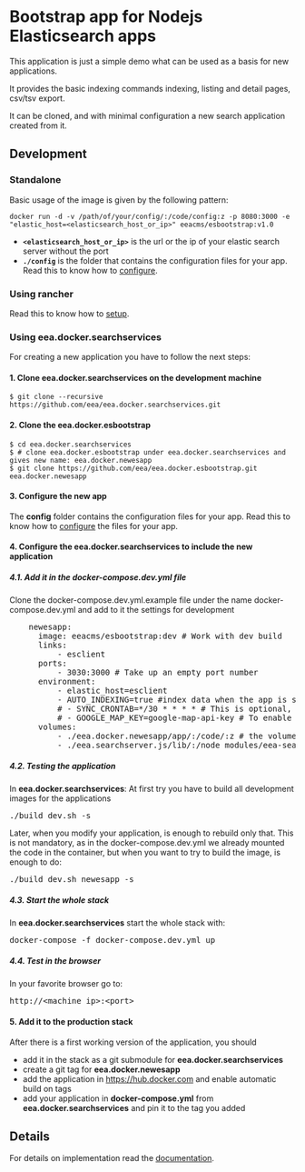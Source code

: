 # Bootstrap app for Nodejs Elasticsearch apps

This application is just a simple demo what can be used as a basis for new applications.

It provides the basic indexing commands indexing, listing and detail pages,
csv/tsv export.

It can be cloned, and with minimal configuration a new search application
created from it.

## Development

### Standalone

Basic usage of the image is given by the following pattern:

```
docker run -d -v /path/of/your/config/:/code/config:z -p 8080:3000 -e "elastic_host=<elasticsearch_host_or_ip>" eeacms/esbootstrap:v1.0
```

- **```<elasticsearch_host_or_ip>```** is the url or the ip of your elastic search server without the port
- **```./config```** is the folder that contains the configuration files for your app. Read this to know how to [configure](/docs/Details.md#setup).

### Using rancher

Read this to know how to [setup](https://github.com/eea/eea.rancher.catalog/blob/master/templates/elastic-app-esbootstrap/0/README.md).

### Using eea.docker.searchservices

For creating a new application you have to follow the next steps:

#### 1. __Clone eea.docker.searchservices on the development machine__

	$ git clone --recursive  https://github.com/eea/eea.docker.searchservices.git

#### 2. Clone the eea.docker.esbootstrap

	$ cd eea.docker.searchservices
	$ # clone eea.docker.esbootstrap under eea.docker.searchservices and gives new name: eea.docker.newesapp
	$ git clone https://github.com/eea/eea.docker.esbootstrap.git eea.docker.newesapp

#### 3. Configure the new app
The **config** folder contains the configuration files for your app. Read this to know how to [configure](/docs/Details.md#setup) the files for your app.

#### 4. __Configure the eea.docker.searchservices to include the new application__

##### 4.1. __Add it in the docker-compose.dev.yml file__
Clone the docker-compose.dev.yml.example file under the name docker-compose.dev.yml and add to it the settings for development
<pre>
    newesapp:
      image: eeacms/esbootstrap:dev # Work with dev build
      links:
          - esclient
      ports:
          - 3030:3000 # Take up an empty port number
      environment:
          - elastic_host=esclient
          - AUTO_INDEXING=true #index data when the app is started for the first time
          # - SYNC_CRONTAB=*/30 * * * * # This is optional, it executes the sync with a cronjob every 30 minutes
          # - GOOGLE_MAP_KEY=google-map-api-key # To enable google map extention functionality in geo facet assign a valid key generated at https://developers.google.com/maps/documentation/javascript/get-api-key
      volumes:
          - ./eea.docker.newesapp/app/:/code/:z # the volumes are added for easier development
          - ./eea.searchserver.js/lib/:/node_modules/eea-searchserver/lib/:z
</pre>

##### 4.2. __Testing the application__
In **eea.docker.searchservices**:
At first try you have to build all development images for the applications
<pre>
./build_dev.sh -s
</pre>
Later, when you modify your application, is enough to rebuild only that. This is not mandatory, as in the docker-compose.dev.yml we already mounted the code in the container, but when you want to try to build the image, is enough to do:
<pre>
./build_dev.sh newesapp -s
</pre>

##### 4.3. __Start the whole stack__
In **eea.docker.searchservices** start the whole stack with:
<pre>
docker-compose -f docker-compose.dev.yml up
</pre>

##### 4.4. __Test in the browser__
In your favorite browser go to:
<pre>
http://&lt;machine ip&gt;:&lt;port&gt;
</pre>

#### 5. __Add it to the production stack__
After there is a first working version of the application, you should

- add it in the stack as a git submodule for **eea.docker.searchservices**
- create a git tag for **eea.docker.newesapp**
- add the application in https://hub.docker.com and enable automatic build on tags
- add your application in **docker-compose.yml** from **eea.docker.searchservices** and pin it to the tag you added

## Details

For details on implementation read the [documentation](./docs/Details.md).


